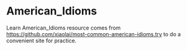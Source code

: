 # American_Idioms
Learn American_Idioms
resource comes from https://github.com/xiaolai/most-common-american-idioms,try to do a convenient site for practice.
